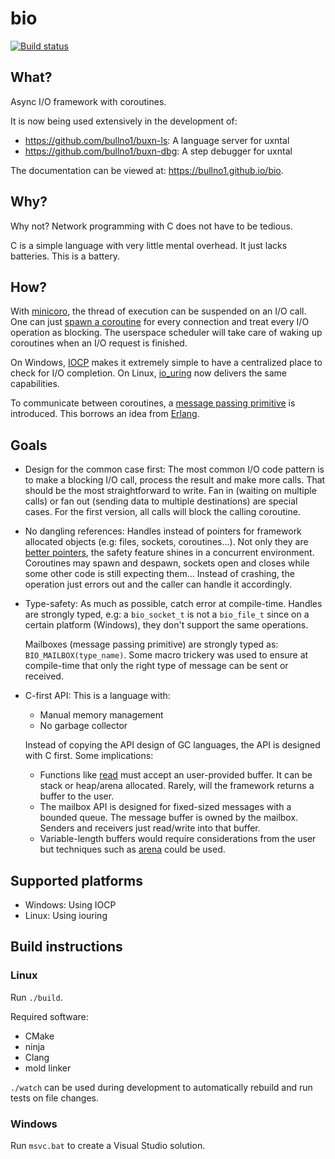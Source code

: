 # bio

[![Build status](https://github.com/bullno1/bio/actions/workflows/build.yml/badge.svg)](https://github.com/bullno1/bio/actions/workflows/build.yml)

## What?

Async I/O framework with coroutines.

It is now being used extensively in the development of:

* https://github.com/bullno1/buxn-ls: A language server for uxntal
* https://github.com/bullno1/buxn-dbg: A step debugger for uxntal

The documentation can be viewed at: https://bullno1.github.io/bio.

## Why?

Why not?
Network programming with C does not have to be tedious.

C is a simple language with very little mental overhead.
It just lacks batteries.
This is a battery.

## How?

With [minicoro](https://github.com/edubart/minicoro), the thread of execution can be suspended on an I/O call.
One can just [spawn a coroutine](https://bullno1.com/bio/group__coro.html) for every connection and treat every I/O operation as blocking.
The userspace scheduler will take care of waking up coroutines when an I/O request is finished.

On Windows, [IOCP](https://learn.microsoft.com/en-us/windows/win32/fileio/i-o-completion-ports) makes it extremely simple to have a centralized place to check for I/O completion.
On Linux, [io_uring](https://unixism.net/loti/index.html) now delivers the same capabilities.

To communicate between coroutines, a [message passing primitive](https://bullno1.com/bio/group__mailbox.html) is introduced.
This borrows an idea from [Erlang](https://www.erlang.org/).

## Goals

* Design for the common case first: The most common I/O code pattern is to make a blocking I/O call, process the result and make more calls.
  That should be the most straightforward to write.
  Fan in (waiting on multiple calls) or fan out (sending data to multiple destinations) are special cases.
  For the first version, all calls will block the calling coroutine.
* No dangling references: Handles instead of pointers for framework allocated objects (e.g: files, sockets, coroutines...).
  Not only they are [better pointers](https://floooh.github.io/2018/06/17/handles-vs-pointers.html), the safety feature shines in a concurrent environment.
  Coroutines may spawn and despawn, sockets open and closes while some other code is still expecting them...
  Instead of crashing, the operation just errors out and the caller can handle it accordingly.
* Type-safety: As much as possible, catch error at compile-time.
  Handles are strongly typed, e.g: a `bio_socket_t` is not a `bio_file_t` since on a certain platform (Windows), they don't support the same operations.

  Mailboxes (message passing primitive) are strongly typed as: `BIO_MAILBOX(type_name)`.
  Some macro trickery was used to ensure at compile-time that only the right type of message can be sent or received.
* C-first API: This is a language with:

  * Manual memory management
  * No garbage collector

  Instead of copying the API design of GC languages, the API is designed with C first.
  Some implications:

  * Functions like [read](https://man7.org/linux/man-pages/man2/read.2.html) must accept an user-provided buffer.
    It can be stack or heap/arena allocated.
    Rarely, will the framework returns a buffer to the user.
  * The mailbox API is designed for fixed-sized messages with a bounded queue.
    The message buffer is owned by the mailbox.
    Senders and receivers just read/write into that buffer.
  * Variable-length buffers would require considerations from the user but techniques such as [arena](https://www.rfleury.com/p/untangling-lifetimes-the-arena-allocator) could be used.

## Supported platforms

* Windows: Using IOCP
* Linux: Using iouring

## Build instructions
### Linux

Run `./build`.

Required software:

* CMake
* ninja
* Clang
* mold linker

`./watch` can be used during development to automatically rebuild and run tests on file changes.

### Windows

Run `msvc.bat` to create a Visual Studio solution.
